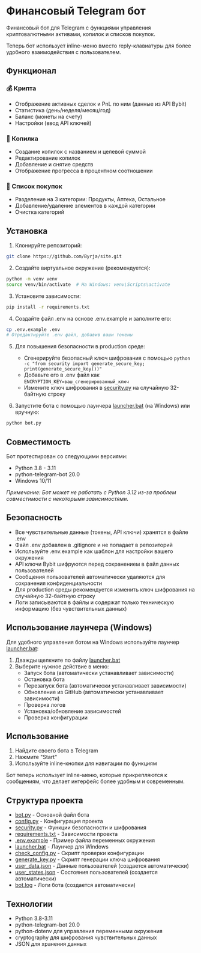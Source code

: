 # Финансовый Telegram бот

Финансовый бот для Telegram с функциями управления криптовалютными активами, копилок и списков покупок.

Теперь бот использует inline-меню вместо reply-клавиатуры для более удобного взаимодействия с пользователем.

## Функционал

### 💰 Крипта
- Отображение активных сделок и PnL по ним (данные из API Bybit)
- Статистика (день/неделя/месяц/год)
- Баланс (монеты на счету)
- Настройки (ввод API ключей)

### 🏦 Копилка
- Создание копилок с названием и целевой суммой
- Редактирование копилок
- Добавление и снятие средств
- Отображение прогресса в процентном соотношении

### 🛒 Список покупок
- Разделение на 3 категории: Продукты, Аптека, Остальное
- Добавление/удаление элементов в каждой категории
- Очистка категорий

## Установка

1. Клонируйте репозиторий:
```bash
git clone https://github.com/Byrja/site.git
```

2. Создайте виртуальное окружение (рекомендуется):
```bash
python -m venv venv
source venv/bin/activate  # На Windows: venv\Scripts\activate
```

3. Установите зависимости:
```bash
pip install -r requirements.txt
```

4. Создайте файл .env на основе .env.example и заполните его:
```bash
cp .env.example .env
# Отредактируйте .env файл, добавив ваши токены
```

5. Для повышения безопасности в production среде:
   - Сгенерируйте безопасный ключ шифрования с помощью `python -c "from security import generate_secure_key; print(generate_secure_key())"`
   - Добавьте его в .env файл как `ENCRYPTION_KEY=ваш_сгенерированный_ключ`
   - Измените ключ шифрования в [security.py](file:///d:/Users/br/Documents/GitHub/site/security.py) на случайную 32-байтную строку

6. Запустите бота с помощью лаунчера [launcher.bat](file:///d:/Users/br/Documents/GitHub/site/launcher.bat) (на Windows) или вручную:
```bash
python bot.py
```

## Совместимость

Бот протестирован со следующими версиями:
- Python 3.8 - 3.11
- python-telegram-bot 20.0
- Windows 10/11

*Примечание: Бот может не работать с Python 3.12 из-за проблем совместимости с некоторыми зависимостями.*

## Безопасность

- Все чувствительные данные (токены, API ключи) хранятся в файле .env
- Файл .env добавлен в .gitignore и не попадает в репозиторий
- Используйте .env.example как шаблон для настройки вашего окружения
- API ключи Bybit шифруются перед сохранением в файл данных пользователей
- Сообщения пользователей автоматически удаляются для сохранения конфиденциальности
- Для production среды рекомендуется изменить ключ шифрования на случайную 32-байтную строку
- Логи записываются в файлы и содержат только техническую информацию (без чувствительных данных)

## Использование лаунчера (Windows)

Для удобного управления ботом на Windows используйте лаунчер [launcher.bat](file:///d:/Users/br/Documents/GitHub/site/launcher.bat):

1. Дважды щелкните по файлу [launcher.bat](file:///d:/Users/br/Documents/GitHub/site/launcher.bat)
2. Выберите нужное действие в меню:
   - Запуск бота (автоматически устанавливает зависимости)
   - Остановка бота
   - Перезапуск бота (автоматически устанавливает зависимости)
   - Обновление из GitHub (автоматически устанавливает зависимости)
   - Проверка логов
   - Установка/обновление зависимостей
   - Проверка конфигурации

## Использование

1. Найдите своего бота в Telegram
2. Нажмите "Start"
3. Используйте inline-кнопки для навигации по функциям

Бот теперь использует inline-меню, которые прикрепляются к сообщениям, что делает интерфейс более удобным и современным.

## Структура проекта

- [bot.py](file:///d:/Users/br/Documents/GitHub/site/bot.py) - Основной файл бота
- [config.py](file:///d:/Users/br/Documents/GitHub/site/config.py) - Конфигурация проекта
- [security.py](file:///d:/Users/br/Documents/GitHub/site/security.py) - Функции безопасности и шифрования
- [requirements.txt](file:///d:/Users/br/Documents/GitHub/site/requirements.txt) - Зависимости проекта
- [.env.example](file:///d:/Users/br/Documents/GitHub/site/.env.example) - Пример файла переменных окружения
- [launcher.bat](file:///d:/Users/br/Documents/GitHub/site/launcher.bat) - Лаунчер для Windows
- [check_config.py](file:///d:/Users/br/Documents/GitHub/site/check_config.py) - Скрипт проверки конфигурации
- [generate_key.py](file:///d:/Users/br/Documents/GitHub/site/generate_key.py) - Скрипт генерации ключа шифрования
- [user_data.json](file:///d:/Users/br/Documents/GitHub/site/user_data.json) - Данные пользователей (создается автоматически)
- [user_states.json](file:///d:/Users/br/Documents/GitHub/site/user_states.json) - Состояния пользователей (создается автоматически)
- [bot.log](file:///d:/Users/br/Documents/GitHub/site/bot.log) - Логи бота (создается автоматически)

## Технологии

- Python 3.8-3.11
- python-telegram-bot 20.0
- python-dotenv для управления переменными окружения
- cryptography для шифрования чувствительных данных
- JSON для хранения данных